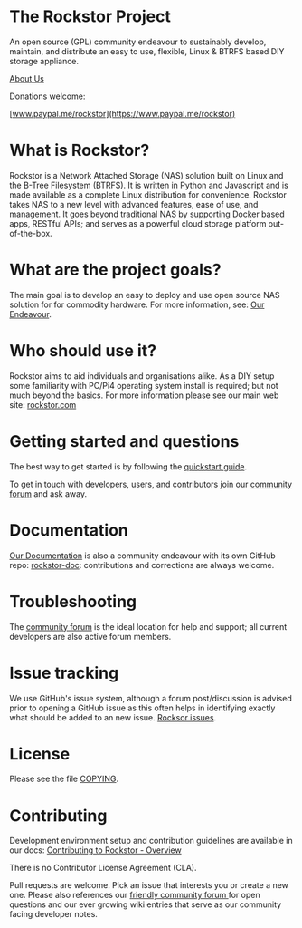 # The Rockstor Project

An open source (GPL) community endeavour to sustainably develop, maintain, and
distribute an easy to use, flexible, Linux & BTRFS based DIY storage appliance.

[About Us](http://rockstor.com/about-us.html)

Donations welcome: 

[www.paypal.me/rockstor](https://www.paypal.me/rockstor)

# What is Rockstor?

Rockstor is a Network Attached Storage (NAS) solution built on Linux and the B-Tree
Filesystem (BTRFS). It is written in Python and Javascript and is made
available as a complete Linux distribution for convenience. Rockstor takes NAS
to a new level with advanced features, ease of use, and management. It goes
beyond traditional NAS by supporting Docker based apps, RESTful APIs; and serves as a
powerful cloud storage platform out-of-the-box.

# What are the project goals?

The main goal is to develop an easy to deploy and use open source NAS solution for
for commodity hardware. For more information, see:
[Our Endeavour](http://rockstor.com/about-us.html).

# Who should use it?

Rockstor aims to aid individuals and organisations alike. As a DIY setup some
familiarity with PC/Pi4 operating system install is required; but not much beyond
the basics. For more information please see our main web site:
[rockstor.com](http://rockstor.com)

# Getting started and questions

The best way to get started is by following the [quickstart
guide](http://rockstor.com/docs/quickstart.html).

To get in touch with developers, users, and contributors join our
[community forum](http://forum.rockstor.com) and ask away.

# Documentation

[Our Documentation](http://rockstor.com/docs) is also a community endeavour with its
own GitHub repo: [rockstor-doc](https://github.com/rockstor/rockstor-doc): contributions
and corrections are always welcome.

# Troubleshooting

The [community forum](http://forum.rockstor.com) is the ideal location for help and 
support; all current developers are also active forum members.

# Issue tracking

We use GitHub's issue system, although a forum post/discussion is advised prior to
opening a GitHub issue as this often helps in identifying exactly what should be added
to an new issue.
[Rocksor issues](https://github.com/rockstor/rockstor-core/issues).

# License

Please see the file [COPYING](https://github.com/rockstor/rockstor-core/blob/master/COPYING).

# Contributing

Development environment setup and contribution guidelines are available in our docs:
[Contributing to Rockstor - Overview](http://rockstor.com/docs/contribute.html)

There is no Contributor License Agreement (CLA).

Pull requests are welcome. Pick an issue that interests you or create a new one.
Please also references our [friendly community forum ](http://forum.rockstor.com)
for open questions and our ever growing wiki entries that serve as our
community facing developer notes.  
